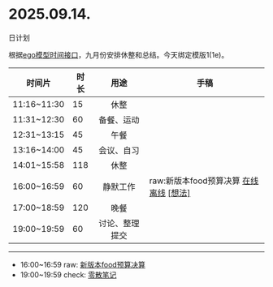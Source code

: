 # 2025.09.14.
日计划

根据[ego模型时间接口](https://gitee.com/hyg/blog/blob/master/timeflow.md)，九月份安排休整和总结。今天绑定模版1(1e)。

| 时间片 | 时长 | 用途 | 手稿 |
| --- | --- | :---: | --- |
| 11:16~11:30 | 15 | 休整 |  |
| 11:31~12:30 | 60 | 备餐、运动 |  |
| 12:31~13:15 | 45 | 午餐 |  |
| 13:16~14:00 | 45 | 会议、自习 |  |
| 14:01~15:58 | 118 | 休整 |  |
| 16:00~16:59 | 60 | 静默工作 | raw:新版本food预算决算 [在线](http://simp.ly/p/4QDThK) [离线](../../draft/2025/20250914160000.md) <a href="mailto:huangyg@mars22.com?subject=关于2025.09.14.[raw:新版本food预算决算]任务&body=日期: 20250914%0D%0A序号: 5%0D%0A手稿:../../draft/2025/20250914160000.md%0D%0A---请勿修改邮件主题及以上内容 从下一行开始写您的想法---%0D%0A">[想法]</a> |
| 17:00~18:59 | 120 | 晚餐 |  |
| 19:00~19:59 | 60 | 讨论、整理提交 |  |

---

- 16:00~16:59	raw: [新版本food预算决算](../../draft/2025/20250914.01.md)
- 19:00~19:59	check: [零散笔记](../../draft/2025/20250914.02.md)
